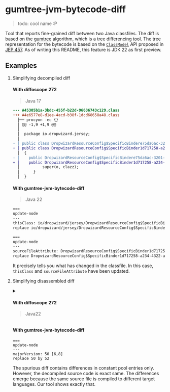 # gumtree-jvm-bytecode-diff
> todo: cool name :P

Tool that reports fine-grained diff between two Java classfiles.
The diff is based on the [gumtree](https://github.com/GumTreeDiff/gumtree) 
algorithm, which is a tree differencing tool.
The tree representation for the bytecode is based on the [`ClassModel`](https://docs.oracle.com/en/java/javase/22/docs/api/java.base/java/lang/classfile/ClassModel.html)
API proposed in [JEP 457](https://openjdk.org/jeps/457).
As of writing this README, this feature is JDK 22 as first preview.

## Examples

1. Simplifying decompiled diff
    #### With diffoscope 272
    > Java 17
    
    ```diff
    --- A45305b1a-3bdc-455f-b22d-96636743c129.class
    +++ A4e6577e8-d1ee-4acd-b38f-1dcd68658a48.class
      ├── procyon -ec {}
      │ @@ -1,9 +1,9 @@
      │  
      │  package io.dropwizard.jersey;
      │  
    - │ public class DropwizardResourceConfig$SpecificBindere75da6ac-3201-4073-bd4f-75682c761862 extends DropwizardResourceConfig$SpecificBinder
    + │ public class DropwizardResourceConfig$SpecificBinder1d717258-a234-4322-aa8f-167ac4454443 extends DropwizardResourceConfig$SpecificBinder
      │  {
    - │    public DropwizardResourceConfig$SpecificBindere75da6ac-3201-4073-bd4f-75682c761862(final Object o, final Class clazz) {
    + │    public DropwizardResourceConfig$SpecificBinder1d717258-a234-4322-aa8f-167ac4454443(final Object o, final Class clazz) {
      │          super(o, clazz);
      │      }
      │  }
    ```
    
    #### With gumtree-jvm-bytecode-diff
    > Java 22
    
    ```txt
    ===
    update-node
    ---
    thisClass: io/dropwizard/jersey/DropwizardResourceConfig$SpecificBinder1d717258-a234-4322-aa8f-167ac4454443 [0,0]
    replace io/dropwizard/jersey/DropwizardResourceConfig$SpecificBinder1d717258-a234-4322-aa8f-167ac4454443 by io/dropwizard/jersey/DropwizardResourceConfig$SpecificBindere75da6ac-3201-4073-bd4f-75682c761862
    
    ===
    update-node
    ---
    sourceFileAttribute: DropwizardResourceConfig$SpecificBinder1d717258-a234-4322-aa8f-167ac4454443.java [0,0]
    replace DropwizardResourceConfig$SpecificBinder1d717258-a234-4322-aa8f-167ac4454443.java by DropwizardResourceConfig$SpecificBindere75da6ac-3201-4073-bd4f-75682c761862.java
    ```
    
    It precisely tells you what has changed in the classfile. In this case,
    `thisClass` and `sourceFileAttribute` have been updated.

2. Simplifying disassembled diff
    
    <details>
        <summary>
            <h4> With diffoscope 272</h4>
            <blockquote>Java22</blockquote>
        </summary>
    <pre>
    --- src/test/resources/classfileVersion/ClientMain6.class
    +++ src/test/resources/classfileVersion/ClientMain8.class
    ├── javap -verbose -constants -s -l -private {}
    │ @@ -1,339 +1,332 @@
    │ -  SHA-256 checksum 4509fdd7e1698dbbe4fa37122e86b2e1ac477a2c926eccfcba15db93fb0b6e47
    │ +  SHA-256 checksum 426d165c027ad3388b00f9ef08750cfa3802ab90c20e24f9ad5a4031e77e90df
    │    Compiled from "ClientMain.java"
    │  public class com.turn.ttorrent.cli.ClientMain
    │    minor version: 0
    │ -  major version: 50
    │ +  major version: 52
    │    flags: (0x0021) ACC_PUBLIC, ACC_SUPER
    │ -  this_class: #50                         // com/turn/ttorrent/cli/ClientMain
    │ -  super_class: #85                        // java/lang/Object
    │ +  this_class: #124                        // com/turn/ttorrent/cli/ClientMain
    │ +  super_class: #2                         // java/lang/Object
    │    interfaces: 0, fields: 2, methods: 5, attributes: 2
    │  Constant pool:
    │ -    #1 = Methodref          #85.#157      // java/lang/Object."<init>":()V
    │ -    #2 = Methodref          #158.#159     // java/net/NetworkInterface.getByName:(Ljava/lang/String;)Ljava/net/NetworkInterface;
    │ -    #3 = Methodref          #158.#160     // java/net/NetworkInterface.getInetAddresses:()Ljava/util/Enumeration;
    │ -    #4 = InterfaceMethodref #161.#162     // java/util/Enumeration.hasMoreElements:()Z
    │ -    #5 = InterfaceMethodref #161.#163     // java/util/Enumeration.nextElement:()Ljava/lang/Object;
    │ -    #6 = Class              #164          // java/net/InetAddress
    │ -    #7 = Class              #165          // java/net/Inet4Address
    │ -    #8 = Methodref          #6.#166       // java/net/InetAddress.getLocalHost:()Ljava/net/InetAddress;
    │ -    #9 = Class              #167          // java/nio/channels/UnsupportedAddressTypeException
    │ -   #10 = Methodref          #9.#157       // java/nio/channels/UnsupportedAddressTypeException."<init>":()V
    │ -   #11 = String             #168          // usage: Client [options] <torrent>
    │ -   #12 = Methodref          #169.#170     // java/io/PrintStream.println:(Ljava/lang/String;)V
    │ -   #13 = Methodref          #169.#171     // java/io/PrintStream.println:()V
    │ -   #14 = String             #172          // Available options:
    │ -   #15 = String             #173          //   -h,--help                  Show this help and exit.
    │ -   #16 = String             #174          //   -o,--output DIR            Read/write data to directory DIR.
    │ -   #17 = String             #175          //   -i,--iface IFACE           Bind to interface IFACE.
    │ -   #18 = String             #176          //   -s,--seed SECONDS          Time to seed after downloading (default: infinitely).
    │ -   #19 = String             #177          //   -d,--max-download KB/SEC   Max download rate (default: unlimited).
    │ -   #20 = String             #178          //   -u,--max-upload KB/SEC     Max upload rate (default: unlimited).
    │ -   #21 = Class              #179          // org/apache/log4j/ConsoleAppender
    │ -   #22 = Class              #180          // org/apache/log4j/PatternLayout
    │ -   #23 = String             #181          // %d [%-25t] %-5p: %m%n
    │ -   #24 = Methodref          #22.#182      // org/apache/log4j/PatternLayout."<init>":(Ljava/lang/String;)V
    │ -   #25 = Methodref          #21.#183      // org/apache/log4j/ConsoleAppender."<init>":(Lorg/apache/log4j/Layout;)V
    │ -   #26 = Methodref          #184.#185     // org/apache/log4j/BasicConfigurator.configure:(Lorg/apache/log4j/Appender;)V
    │ -   #27 = Class              #186          // jargs/gnu/CmdLineParser
    │ -   #28 = Methodref          #27.#157      // jargs/gnu/CmdLineParser."<init>":()V
    │ -   #29 = String             #132          // help
    │ -   #30 = Methodref          #27.#187      // jargs/gnu/CmdLineParser.addBooleanOption:(CLjava/lang/String;)Ljargs/gnu/CmdLineParser$Option;
    │ -   #31 = String             #136          // output
    │ -   #32 = Methodref          #27.#188      // jargs/gnu/CmdLineParser.addStringOption:(CLjava/lang/String;)Ljargs/gnu/CmdLineParser$Option;
    │ -   #33 = String             #104          // iface
    │ -   #34 = String             #189          // seed
    │ -   #35 = Methodref          #27.#190      // jargs/gnu/CmdLineParser.addIntegerOption:(CLjava/lang/String;)Ljargs/gnu/CmdLineParser$Option;
    │ -   #36 = String             #191          // max-upload
    │ -   #37 = Methodref          #27.#192      // jargs/gnu/CmdLineParser.addDoubleOption:(CLjava/lang/String;)Ljargs/gnu/CmdLineParser$Option;
    │ -   #38 = String             #193          // max-download
    │ -   #39 = Methodref          #27.#194      // jargs/gnu/CmdLineParser.parse:([Ljava/lang/String;)V
    │ -   #40 = Class              #195          // jargs/gnu/CmdLineParser$OptionException
    │ -   #41 = Fieldref           #196.#197     // java/lang/System.err:Ljava/io/PrintStream;
    │ -   #42 = Methodref          #40.#198      // jargs/gnu/CmdLineParser$OptionException.getMessage:()Ljava/lang/String;
    │ -   #43 = Methodref          #50.#199      // com/turn/ttorrent/cli/ClientMain.usage:(Ljava/io/PrintStream;)V
    │ -   #44 = Methodref          #196.#200     // java/lang/System.exit:(I)V
    │ -   #45 = Fieldref           #47.#201      // java/lang/Boolean.TRUE:Ljava/lang/Boolean;
    │ -   #46 = Methodref          #27.#202      // jargs/gnu/CmdLineParser.getOptionValue:(Ljargs/gnu/CmdLineParser$Option;)Ljava/lang/Object;
    │ -   #47 = Class              #203          // java/lang/Boolean
    │ -   #48 = Methodref          #47.#204      // java/lang/Boolean.equals:(Ljava/lang/Object;)Z
    │ -   #49 = Fieldref           #196.#205     // java/lang/System.out:Ljava/io/PrintStream;
    │ -   #50 = Class              #206          // com/turn/ttorrent/cli/ClientMain
    │ -   #51 = String             #207          // /tmp
    │ -   #52 = Methodref          #27.#208      // jargs/gnu/CmdLineParser.getOptionValue:(Ljargs/gnu/CmdLineParser$Option;Ljava/lang/Object;)Ljava/lang/Object;
    │ -   #53 = Class              #209          // java/lang/String
    │ -   #54 = Methodref          #55.#210      // java/lang/Integer.valueOf:(I)Ljava/lang/Integer;
    │ -   #55 = Class              #211          // java/lang/Integer
    │ -   #56 = Methodref          #55.#212      // java/lang/Integer.intValue:()I
    │ -   #57 = Methodref          #58.#213      // java/lang/Double.valueOf:(D)Ljava/lang/Double;
    │ -   #58 = Class              #214          // java/lang/Double
    │ -   #59 = Methodref          #58.#215      // java/lang/Double.doubleValue:()D
    │ -   #60 = Methodref          #27.#216      // jargs/gnu/CmdLineParser.getRemainingArgs:()[Ljava/lang/String;
    │ -   #61 = Class              #217          // com/turn/ttorrent/client/Client
    │ -   #62 = Methodref          #50.#218      // com/turn/ttorrent/cli/ClientMain.getIPv4Address:(Ljava/lang/String;)Ljava/net/Inet4Address;
    │ -   #63 = Class              #219          // java/io/File
    │ -   #64 = Methodref          #63.#182      // java/io/File."<init>":(Ljava/lang/String;)V
    │ -   #65 = Methodref          #220.#221     // com/turn/ttorrent/client/SharedTorrent.fromFile:(Ljava/io/File;Ljava/io/File;)Lcom/turn/ttorrent/client/SharedTorrent;
    │ -   #66 = Methodref          #61.#222      // com/turn/ttorrent/client/Client."<init>":(Ljava/net/InetAddress;Lcom/turn/ttorrent/client/SharedTorrent;)V
    │ -   #67 = Methodref          #61.#223      // com/turn/ttorrent/client/Client.setMaxDownloadRate:(D)V
    │ -   #68 = Methodref          #61.#224      // com/turn/ttorrent/client/Client.setMaxUploadRate:(D)V
    │ -   #69 = Methodref          #225.#226     // java/lang/Runtime.getRuntime:()Ljava/lang/Runtime;
    │ -   #70 = Class              #227          // java/lang/Thread
    │ -   #71 = Class              #228          // com/turn/ttorrent/client/Client$ClientShutdown
    │ -   #72 = Methodref          #71.#230      // com/turn/ttorrent/client/Client$ClientShutdown."<init>":(Lcom/turn/ttorrent/client/Client;Ljava/util/Timer;)V
    │ -   #73 = Methodref          #70.#231      // java/lang/Thread."<init>":(Ljava/lang/Runnable;)V
    │ -   #74 = Methodref          #225.#232     // java/lang/Runtime.addShutdownHook:(Ljava/lang/Thread;)V
    │ -   #75 = Methodref          #61.#233      // com/turn/ttorrent/client/Client.share:(I)V
    │ -   #76 = Fieldref           #234.#235     // com/turn/ttorrent/client/Client$ClientState.ERROR:Lcom/turn/ttorrent/client/Client$ClientState;
    │ -   #77 = Methodref          #61.#236      // com/turn/ttorrent/client/Client.getState:()Lcom/turn/ttorrent/client/Client$ClientState;
    │ -   #78 = Methodref          #234.#204     // com/turn/ttorrent/client/Client$ClientState.equals:(Ljava/lang/Object;)Z
    │ -   #79 = Class              #237          // java/lang/Exception
    │ -   #80 = Fieldref           #50.#238      // com/turn/ttorrent/cli/ClientMain.logger:Lorg/slf4j/Logger;
    │ -   #81 = String             #239          // Fatal error: {}
    │ -   #82 = Methodref          #79.#198      // java/lang/Exception.getMessage:()Ljava/lang/String;
    │ -   #83 = InterfaceMethodref #240.#241     // org/slf4j/Logger.error:(Ljava/lang/String;Ljava/lang/Object;Ljava/lang/Object;)V
    │ -   #84 = Methodref          #242.#243     // org/slf4j/LoggerFactory.getLogger:(Ljava/lang/Class;)Lorg/slf4j/Logger;
    │ -   #85 = Class              #244          // java/lang/Object
    │ -   #86 = Utf8               logger
    │ -   #87 = Utf8               Lorg/slf4j/Logger;
    │ -   #88 = Utf8               DEFAULT_OUTPUT_DIRECTORY
    │ -   #89 = Utf8               Ljava/lang/String;
    │ -   #90 = Utf8               ConstantValue
    │ -   #91 = Utf8               <init>
    │ -   #92 = Utf8               ()V
    │ -   #93 = Utf8               Code
    │ -   #94 = Utf8               LineNumberTable
    │ -   #95 = Utf8               LocalVariableTable
    │ -   #96 = Utf8               this
    │ -   #97 = Utf8               Lcom/turn/ttorrent/cli/ClientMain;
    │ -   #98 = Utf8               getIPv4Address
    │ -   #99 = Utf8               (Ljava/lang/String;)Ljava/net/Inet4Address;
    │ -  #100 = Utf8               addr
    │ -  #101 = Utf8               Ljava/net/InetAddress;
    │ -  #102 = Utf8               addresses
    │ -  #103 = Utf8               Ljava/util/Enumeration;
    │ -  #104 = Utf8               iface
    │ -  #105 = Utf8               localhost
    │ -  #106 = Utf8               LocalVariableTypeTable
    │ -  #107 = Utf8               Ljava/util/Enumeration<Ljava/net/InetAddress;>;
    │ -  #108 = Utf8               StackMapTable
    │ -  #109 = Class              #245          // java/util/Enumeration
    │ -  #110 = Class              #164          // java/net/InetAddress
    │ -  #111 = Utf8               Exceptions
    │ -  #112 = Class              #246          // java/net/SocketException
    │ -  #113 = Class              #247          // java/net/UnknownHostException
    │ -  #114 = Utf8               usage
    │ -  #115 = Utf8               (Ljava/io/PrintStream;)V
    │ -  #116 = Utf8               s
    │ -  #117 = Utf8               Ljava/io/PrintStream;
    │ -  #118 = Utf8               main
    │ -  #119 = Utf8               ([Ljava/lang/String;)V
    │ -  #120 = Utf8               oe
    │ -  #121 = Utf8               OptionException
    │ -  #122 = Utf8               InnerClasses
    │ -  #123 = Utf8               Ljargs/gnu/CmdLineParser$OptionException;
    │ -  #124 = Utf8               c
    │ -  #125 = Utf8               Lcom/turn/ttorrent/client/Client;
    │ -  #126 = Utf8               e
    │ -  #127 = Utf8               Ljava/lang/Exception;
    │ -  #128 = Utf8               args
    │ -  #129 = Utf8               [Ljava/lang/String;
    │ -  #130 = Utf8               parser
    │ -  #131 = Utf8               Ljargs/gnu/CmdLineParser;
    │ -  #132 = Utf8               help
    │ -  #133 = Class              #248          // jargs/gnu/CmdLineParser$Option
    │ -  #134 = Utf8               Option
    │ -  #135 = Utf8               Ljargs/gnu/CmdLineParser$Option;
    │ -  #136 = Utf8               output
    │ -  #137 = Utf8               seedTime
    │ -  #138 = Utf8               maxUpload
    │ -  #139 = Utf8               maxDownload
    │ -  #140 = Utf8               outputValue
    │ -  #141 = Utf8               ifaceValue
    │ -  #142 = Utf8               seedTimeValue
    │ -  #143 = Utf8               I
    │ -  #144 = Utf8               maxDownloadRate
    │ -  #145 = Utf8               D
    │ -  #146 = Utf8               maxUploadRate
    │ -  #147 = Utf8               otherArgs
    │ -  #148 = Class              #129          // "[Ljava/lang/String;"
    │ -  #149 = Class              #186          // jargs/gnu/CmdLineParser
    │ -  #150 = Class              #248          // jargs/gnu/CmdLineParser$Option
    │ -  #151 = Class              #195          // jargs/gnu/CmdLineParser$OptionException
    │ -  #152 = Class              #209          // java/lang/String
    │ -  #153 = Class              #237          // java/lang/Exception
    │ -  #154 = Utf8               <clinit>
    │ -  #155 = Utf8               SourceFile
    │ -  #156 = Utf8               ClientMain.java
    │ -  #157 = NameAndType        #91:#92       // "<init>":()V
    │ -  #158 = Class              #249          // java/net/NetworkInterface
    │ -  #159 = NameAndType        #250:#251     // getByName:(Ljava/lang/String;)Ljava/net/NetworkInterface;
    │ -  #160 = NameAndType        #252:#253     // getInetAddresses:()Ljava/util/Enumeration;
    │ -  #161 = Class              #245          // java/util/Enumeration
    │ -  #162 = NameAndType        #254:#255     // hasMoreElements:()Z
    │ -  #163 = NameAndType        #256:#257     // nextElement:()Ljava/lang/Object;
    │ -  #164 = Utf8               java/net/InetAddress
    │ -  #165 = Utf8               java/net/Inet4Address
    │ -  #166 = NameAndType        #258:#259     // getLocalHost:()Ljava/net/InetAddress;
    │ -  #167 = Utf8               java/nio/channels/UnsupportedAddressTypeException
    │ -  #168 = Utf8               usage: Client [options] <torrent>
    │ -  #169 = Class              #260          // java/io/PrintStream
    │ -  #170 = NameAndType        #261:#262     // println:(Ljava/lang/String;)V
    │ -  #171 = NameAndType        #261:#92      // println:()V
    │ -  #172 = Utf8               Available options:
    │ -  #173 = Utf8                 -h,--help                  Show this help and exit.
    │ -  #174 = Utf8                 -o,--output DIR            Read/write data to directory DIR.
    │ -  #175 = Utf8                 -i,--iface IFACE           Bind to interface IFACE.
    │ -  #176 = Utf8                 -s,--seed SECONDS          Time to seed after downloading (default: infinitely).
    │ -  #177 = Utf8                 -d,--max-download KB/SEC   Max download rate (default: unlimited).
    │ -  #178 = Utf8                 -u,--max-upload KB/SEC     Max upload rate (default: unlimited).
    │ -  #179 = Utf8               org/apache/log4j/ConsoleAppender
    │ -  #180 = Utf8               org/apache/log4j/PatternLayout
    │ -  #181 = Utf8               %d [%-25t] %-5p: %m%n
    │ -  #182 = NameAndType        #91:#262      // "<init>":(Ljava/lang/String;)V
    │ -  #183 = NameAndType        #91:#263      // "<init>":(Lorg/apache/log4j/Layout;)V
    │ -  #184 = Class              #264          // org/apache/log4j/BasicConfigurator
    │ -  #185 = NameAndType        #265:#266     // configure:(Lorg/apache/log4j/Appender;)V
    │ -  #186 = Utf8               jargs/gnu/CmdLineParser
    │ -  #187 = NameAndType        #267:#268     // addBooleanOption:(CLjava/lang/String;)Ljargs/gnu/CmdLineParser$Option;
    │ -  #188 = NameAndType        #269:#268     // addStringOption:(CLjava/lang/String;)Ljargs/gnu/CmdLineParser$Option;
    │ -  #189 = Utf8               seed
    │ -  #190 = NameAndType        #270:#268     // addIntegerOption:(CLjava/lang/String;)Ljargs/gnu/CmdLineParser$Option;
    │ -  #191 = Utf8               max-upload
    │ -  #192 = NameAndType        #271:#268     // addDoubleOption:(CLjava/lang/String;)Ljargs/gnu/CmdLineParser$Option;
    │ -  #193 = Utf8               max-download
    │ -  #194 = NameAndType        #272:#119     // parse:([Ljava/lang/String;)V
    │ -  #195 = Utf8               jargs/gnu/CmdLineParser$OptionException
    │ -  #196 = Class              #273          // java/lang/System
    │ -  #197 = NameAndType        #274:#117     // err:Ljava/io/PrintStream;
    │ -  #198 = NameAndType        #275:#276     // getMessage:()Ljava/lang/String;
    │ -  #199 = NameAndType        #114:#115     // usage:(Ljava/io/PrintStream;)V
    │ -  #200 = NameAndType        #277:#278     // exit:(I)V
    │ -  #201 = NameAndType        #279:#280     // TRUE:Ljava/lang/Boolean;
    │ -  #202 = NameAndType        #281:#282     // getOptionValue:(Ljargs/gnu/CmdLineParser$Option;)Ljava/lang/Object;
    │ -  #203 = Utf8               java/lang/Boolean
    │ -  #204 = NameAndType        #283:#284     // equals:(Ljava/lang/Object;)Z
    │ -  #205 = NameAndType        #285:#117     // out:Ljava/io/PrintStream;
    │ -  #206 = Utf8               com/turn/ttorrent/cli/ClientMain
    │ -  #207 = Utf8               /tmp
    │ -  #208 = NameAndType        #281:#286     // getOptionValue:(Ljargs/gnu/CmdLineParser$Option;Ljava/lang/Object;)Ljava/lang/Object;
    │ -  #209 = Utf8               java/lang/String
    │ -  #210 = NameAndType        #287:#288     // valueOf:(I)Ljava/lang/Integer;
    │ -  #211 = Utf8               java/lang/Integer
    │ -  #212 = NameAndType        #289:#290     // intValue:()I
    │ -  #213 = NameAndType        #287:#291     // valueOf:(D)Ljava/lang/Double;
    │ -  #214 = Utf8               java/lang/Double
    │ -  #215 = NameAndType        #292:#293     // doubleValue:()D
    │ -  #216 = NameAndType        #294:#295     // getRemainingArgs:()[Ljava/lang/String;
    │ -  #217 = Utf8               com/turn/ttorrent/client/Client
    │ -  #218 = NameAndType        #98:#99       // getIPv4Address:(Ljava/lang/String;)Ljava/net/Inet4Address;
    │ -  #219 = Utf8               java/io/File
    │ -  #220 = Class              #296          // com/turn/ttorrent/client/SharedTorrent
    │ -  #221 = NameAndType        #297:#298     // fromFile:(Ljava/io/File;Ljava/io/File;)Lcom/turn/ttorrent/client/SharedTorrent;
    │ -  #222 = NameAndType        #91:#299      // "<init>":(Ljava/net/InetAddress;Lcom/turn/ttorrent/client/SharedTorrent;)V
    │ -  #223 = NameAndType        #300:#301     // setMaxDownloadRate:(D)V
    │ -  #224 = NameAndType        #302:#301     // setMaxUploadRate:(D)V
    │ -  #225 = Class              #303          // java/lang/Runtime
    │ -  #226 = NameAndType        #304:#305     // getRuntime:()Ljava/lang/Runtime;
    │ -  #227 = Utf8               java/lang/Thread
    │ -  #228 = Utf8               com/turn/ttorrent/client/Client$ClientShutdown
    │ -  #229 = Utf8               ClientShutdown
    │ -  #230 = NameAndType        #91:#306      // "<init>":(Lcom/turn/ttorrent/client/Client;Ljava/util/Timer;)V
    │ -  #231 = NameAndType        #91:#307      // "<init>":(Ljava/lang/Runnable;)V
    │ -  #232 = NameAndType        #308:#309     // addShutdownHook:(Ljava/lang/Thread;)V
    │ -  #233 = NameAndType        #310:#278     // share:(I)V
    │ -  #234 = Class              #311          // com/turn/ttorrent/client/Client$ClientState
    │ -  #235 = NameAndType        #313:#314     // ERROR:Lcom/turn/ttorrent/client/Client$ClientState;
    │ -  #236 = NameAndType        #315:#316     // getState:()Lcom/turn/ttorrent/client/Client$ClientState;
    │ -  #237 = Utf8               java/lang/Exception
    │ -  #238 = NameAndType        #86:#87       // logger:Lorg/slf4j/Logger;
    │ -  #239 = Utf8               Fatal error: {}
    │ -  #240 = Class              #317          // org/slf4j/Logger
    │ -  #241 = NameAndType        #318:#319     // error:(Ljava/lang/String;Ljava/lang/Object;Ljava/lang/Object;)V
    │ -  #242 = Class              #320          // org/slf4j/LoggerFactory
    │ -  #243 = NameAndType        #321:#322     // getLogger:(Ljava/lang/Class;)Lorg/slf4j/Logger;
    │ -  #244 = Utf8               java/lang/Object
    │ -  #245 = Utf8               java/util/Enumeration
    │ -  #246 = Utf8               java/net/SocketException
    │ -  #247 = Utf8               java/net/UnknownHostException
    │ -  #248 = Utf8               jargs/gnu/CmdLineParser$Option
    │ -  #249 = Utf8               java/net/NetworkInterface
    │ -  #250 = Utf8               getByName
    │ -  #251 = Utf8               (Ljava/lang/String;)Ljava/net/NetworkInterface;
    │ -  #252 = Utf8               getInetAddresses
    │ -  #253 = Utf8               ()Ljava/util/Enumeration;
    │ -  #254 = Utf8               hasMoreElements
    │ -  #255 = Utf8               ()Z
    │ -  #256 = Utf8               nextElement
    │ -  #257 = Utf8               ()Ljava/lang/Object;
    │ -  #258 = Utf8               getLocalHost
    │ -  #259 = Utf8               ()Ljava/net/InetAddress;
    │ -  #260 = Utf8               java/io/PrintStream
    │ -  #261 = Utf8               println
    │ -  #262 = Utf8               (Ljava/lang/String;)V
    │ -  #263 = Utf8               (Lorg/apache/log4j/Layout;)V
    │ -  #264 = Utf8               org/apache/log4j/BasicConfigurator
    │ -  #265 = Utf8               configure
    │ -  #266 = Utf8               (Lorg/apache/log4j/Appender;)V
    │ -  #267 = Utf8               addBooleanOption
    │ -  #268 = Utf8               (CLjava/lang/String;)Ljargs/gnu/CmdLineParser$Option;
    │ -  #269 = Utf8               addStringOption
    │ -  #270 = Utf8               addIntegerOption
    │ -  #271 = Utf8               addDoubleOption
    │ -  #272 = Utf8               parse
    │ -  #273 = Utf8               java/lang/System
    │ -  #274 = Utf8               err
    │ -  #275 = Utf8               getMessage
    │ -  #276 = Utf8               ()Ljava/lang/String;
    │ -  #277 = Utf8               exit
    │ -  #278 = Utf8               (I)V
    │ -  #279 = Utf8               TRUE
    │ -  #280 = Utf8               Ljava/lang/Boolean;
    │ -  #281 = Utf8               getOptionValue
    │ -  #282 = Utf8               (Ljargs/gnu/CmdLineParser$Option;)Ljava/lang/Object;
    │ -  #283 = Utf8               equals
    │ -  #284 = Utf8               (Ljava/lang/Object;)Z
    │ -  #285 = Utf8               out
    │ -  #286 = Utf8               (Ljargs/gnu/CmdLineParser$Option;Ljava/lang/Object;)Ljava/lang/Object;
    │ -  #287 = Utf8               valueOf
    │ -  #288 = Utf8               (I)Ljava/lang/Integer;
    │ -  #289 = Utf8               intValue
    │ -  #290 = Utf8               ()I
    │ -  #291 = Utf8               (D)Ljava/lang/Double;
    │ -  #292 = Utf8               doubleValue
    │ -  #293 = Utf8               ()D
    │ -  #294 = Utf8               getRemainingArgs
    │ -  #295 = Utf8               ()[Ljava/lang/String;
    │ -  #296 = Utf8               com/turn/ttorrent/client/SharedTorrent
    │ -  #297 = Utf8               fromFile
    │ -  #298 = Utf8               (Ljava/io/File;Ljava/io/File;)Lcom/turn/ttorrent/client/SharedTorrent;
    │ -  #299 = Utf8               (Ljava/net/InetAddress;Lcom/turn/ttorrent/client/SharedTorrent;)V
    │ -  #300 = Utf8               setMaxDownloadRate
    │ -  #301 = Utf8               (D)V
    │ -  #302 = Utf8               setMaxUploadRate
    │ -  #303 = Utf8               java/lang/Runtime
    │ -  #304 = Utf8               getRuntime
    │ -  #305 = Utf8               ()Ljava/lang/Runtime;
    │ -  #306 = Utf8               (Lcom/turn/ttorrent/client/Client;Ljava/util/Timer;)V
    │ -  #307 = Utf8               (Ljava/lang/Runnable;)V
    │ -  #308 = Utf8               addShutdownHook
    │ -  #309 = Utf8               (Ljava/lang/Thread;)V
    │ -  #310 = Utf8               share
    │ -  #311 = Utf8               com/turn/ttorrent/client/Client$ClientState
    │ -  #312 = Utf8               ClientState
    │ -  #313 = Utf8               ERROR
    │ -  #314 = Utf8               Lcom/turn/ttorrent/client/Client$ClientState;
    │ -  #315 = Utf8               getState
    │ -  #316 = Utf8               ()Lcom/turn/ttorrent/client/Client$ClientState;
    │ -  #317 = Utf8               org/slf4j/Logger
    │ -  #318 = Utf8               error
    │ -  #319 = Utf8               (Ljava/lang/String;Ljava/lang/Object;Ljava/lang/Object;)V
    │ -  #320 = Utf8               org/slf4j/LoggerFactory
    │ -  #321 = Utf8               getLogger
    │ -  #322 = Utf8               (Ljava/lang/Class;)Lorg/slf4j/Logger;
    │ +    #1 = Methodref          #2.#3         // java/lang/Object."<init>":()V
    │ +    #2 = Class              #4            // java/lang/Object
    │ +    #3 = NameAndType        #5:#6         // "<init>":()V
    │ +    #4 = Utf8               java/lang/Object
    │ +    #5 = Utf8               <init>
    │ +    #6 = Utf8               ()V
    │ +    #7 = Methodref          #8.#9         // java/net/NetworkInterface.getByName:(Ljava/lang/String;)Ljava/net/NetworkInterface;
    │ +    #8 = Class              #10           // java/net/NetworkInterface
    │ +    #9 = NameAndType        #11:#12       // getByName:(Ljava/lang/String;)Ljava/net/NetworkInterface;
    │ +   #10 = Utf8               java/net/NetworkInterface
    │ +   #11 = Utf8               getByName
    │ +   #12 = Utf8               (Ljava/lang/String;)Ljava/net/NetworkInterface;
    │ +   #13 = Methodref          #8.#14        // java/net/NetworkInterface.getInetAddresses:()Ljava/util/Enumeration;
    │ +   #14 = NameAndType        #15:#16       // getInetAddresses:()Ljava/util/Enumeration;
    │ +   #15 = Utf8               getInetAddresses
    │ +   #16 = Utf8               ()Ljava/util/Enumeration;
    │ +   #17 = InterfaceMethodref #18.#19       // java/util/Enumeration.hasMoreElements:()Z
    │ +   #18 = Class              #20           // java/util/Enumeration
    │ +   #19 = NameAndType        #21:#22       // hasMoreElements:()Z
    │ +   #20 = Utf8               java/util/Enumeration
    │ +   #21 = Utf8               hasMoreElements
    │ +   #22 = Utf8               ()Z
    │ +   #23 = InterfaceMethodref #18.#24       // java/util/Enumeration.nextElement:()Ljava/lang/Object;
    │ +   #24 = NameAndType        #25:#26       // nextElement:()Ljava/lang/Object;
    │ +   #25 = Utf8               nextElement
    │ +   #26 = Utf8               ()Ljava/lang/Object;
    │ +   #27 = Class              #28           // java/net/InetAddress
    │ +   #28 = Utf8               java/net/InetAddress
    │ +   #29 = Class              #30           // java/net/Inet4Address
    │ +   #30 = Utf8               java/net/Inet4Address
    │ +   #31 = Methodref          #27.#32       // java/net/InetAddress.getLocalHost:()Ljava/net/InetAddress;
    │ +   #32 = NameAndType        #33:#34       // getLocalHost:()Ljava/net/InetAddress;
    │ +   #33 = Utf8               getLocalHost
    │ +   #34 = Utf8               ()Ljava/net/InetAddress;
    │ +   #35 = Class              #36           // java/nio/channels/UnsupportedAddressTypeException
    │ +   #36 = Utf8               java/nio/channels/UnsupportedAddressTypeException
    │ +   #37 = Methodref          #35.#3        // java/nio/channels/UnsupportedAddressTypeException."<init>":()V
    │ +   #38 = String             #39           // usage: Client [options] <torrent>
    │ +   #39 = Utf8               usage: Client [options] <torrent>
    │ +   #40 = Methodref          #41.#42       // java/io/PrintStream.println:(Ljava/lang/String;)V
    │ +   #41 = Class              #43           // java/io/PrintStream
    │ +   #42 = NameAndType        #44:#45       // println:(Ljava/lang/String;)V
    │ +   #43 = Utf8               java/io/PrintStream
    │ +   #44 = Utf8               println
    │ +   #45 = Utf8               (Ljava/lang/String;)V
    │ +   #46 = Methodref          #41.#47       // java/io/PrintStream.println:()V
    │ +   #47 = NameAndType        #44:#6        // println:()V
    │ +   #48 = String             #49           // Available options:
    │ +   #49 = Utf8               Available options:
    │ +   #50 = String             #51           //   -h,--help                  Show this help and exit.
    │ +   #51 = Utf8                 -h,--help                  Show this help and exit.
    │ +   #52 = String             #53           //   -o,--output DIR            Read/write data to directory DIR.
    │ +   #53 = Utf8                 -o,--output DIR            Read/write data to directory DIR.
    │ +   #54 = String             #55           //   -i,--iface IFACE           Bind to interface IFACE.
    │ +   #55 = Utf8                 -i,--iface IFACE           Bind to interface IFACE.
    │ +   #56 = String             #57           //   -s,--seed SECONDS          Time to seed after downloading (default: infinitely).
    │ +   #57 = Utf8                 -s,--seed SECONDS          Time to seed after downloading (default: infinitely).
    │ +   #58 = String             #59           //   -d,--max-download KB/SEC   Max download rate (default: unlimited).
    │ +   #59 = Utf8                 -d,--max-download KB/SEC   Max download rate (default: unlimited).
    │ +   #60 = String             #61           //   -u,--max-upload KB/SEC     Max upload rate (default: unlimited).
    │ +   #61 = Utf8                 -u,--max-upload KB/SEC     Max upload rate (default: unlimited).
    │ +   #62 = Class              #63           // org/apache/log4j/ConsoleAppender
    │ +   #63 = Utf8               org/apache/log4j/ConsoleAppender
    │ +   #64 = Class              #65           // org/apache/log4j/PatternLayout
    │ +   #65 = Utf8               org/apache/log4j/PatternLayout
    │ +   #66 = String             #67           // %d [%-25t] %-5p: %m%n
    │ +   #67 = Utf8               %d [%-25t] %-5p: %m%n
    │ +   #68 = Methodref          #64.#69       // org/apache/log4j/PatternLayout."<init>":(Ljava/lang/String;)V
    │ +   #69 = NameAndType        #5:#45        // "<init>":(Ljava/lang/String;)V
    │ +   #70 = Methodref          #62.#71       // org/apache/log4j/ConsoleAppender."<init>":(Lorg/apache/log4j/Layout;)V
    │ +   #71 = NameAndType        #5:#72        // "<init>":(Lorg/apache/log4j/Layout;)V
    │ +   #72 = Utf8               (Lorg/apache/log4j/Layout;)V
    │ +   #73 = Methodref          #74.#75       // org/apache/log4j/BasicConfigurator.configure:(Lorg/apache/log4j/Appender;)V
    │ +   #74 = Class              #76           // org/apache/log4j/BasicConfigurator
    │ +   #75 = NameAndType        #77:#78       // configure:(Lorg/apache/log4j/Appender;)V
    │ +   #76 = Utf8               org/apache/log4j/BasicConfigurator
    │ +   #77 = Utf8               configure
    │ +   #78 = Utf8               (Lorg/apache/log4j/Appender;)V
    │ +   #79 = Class              #80           // jargs/gnu/CmdLineParser
    │ +   #80 = Utf8               jargs/gnu/CmdLineParser
    │ +   #81 = Methodref          #79.#3        // jargs/gnu/CmdLineParser."<init>":()V
    │ +   #82 = String             #83           // help
    │ +   #83 = Utf8               help
    │ +   #84 = Methodref          #79.#85       // jargs/gnu/CmdLineParser.addBooleanOption:(CLjava/lang/String;)Ljargs/gnu/CmdLineParser$Option;
    │ +   #85 = NameAndType        #86:#87       // addBooleanOption:(CLjava/lang/String;)Ljargs/gnu/CmdLineParser$Option;
    │ +   #86 = Utf8               addBooleanOption
    │ +   #87 = Utf8               (CLjava/lang/String;)Ljargs/gnu/CmdLineParser$Option;
    │ +   #88 = String             #89           // output
    │ +   #89 = Utf8               output
    │ +   #90 = Methodref          #79.#91       // jargs/gnu/CmdLineParser.addStringOption:(CLjava/lang/String;)Ljargs/gnu/CmdLineParser$Option;
    │ +   #91 = NameAndType        #92:#87       // addStringOption:(CLjava/lang/String;)Ljargs/gnu/CmdLineParser$Option;
    │ +   #92 = Utf8               addStringOption
    │ +   #93 = String             #94           // iface
    │ +   #94 = Utf8               iface
    │ +   #95 = String             #96           // seed
    │ +   #96 = Utf8               seed
    │ +   #97 = Methodref          #79.#98       // jargs/gnu/CmdLineParser.addIntegerOption:(CLjava/lang/String;)Ljargs/gnu/CmdLineParser$Option;
    │ +   #98 = NameAndType        #99:#87       // addIntegerOption:(CLjava/lang/String;)Ljargs/gnu/CmdLineParser$Option;
    │ +   #99 = Utf8               addIntegerOption
    │ +  #100 = String             #101          // max-upload
    │ +  #101 = Utf8               max-upload
    │ +  #102 = Methodref          #79.#103      // jargs/gnu/CmdLineParser.addDoubleOption:(CLjava/lang/String;)Ljargs/gnu/CmdLineParser$Option;
    │ +  #103 = NameAndType        #104:#87      // addDoubleOption:(CLjava/lang/String;)Ljargs/gnu/CmdLineParser$Option;
    │ +  #104 = Utf8               addDoubleOption
    │ +  #105 = String             #106          // max-download
    │ +  #106 = Utf8               max-download
    │ +  #107 = Methodref          #79.#108      // jargs/gnu/CmdLineParser.parse:([Ljava/lang/String;)V
    │ +  #108 = NameAndType        #109:#110     // parse:([Ljava/lang/String;)V
    │ +  #109 = Utf8               parse
    │ +  #110 = Utf8               ([Ljava/lang/String;)V
    │ +  #111 = Class              #112          // jargs/gnu/CmdLineParser$OptionException
    │ +  #112 = Utf8               jargs/gnu/CmdLineParser$OptionException
    │ +  #113 = Fieldref           #114.#115     // java/lang/System.err:Ljava/io/PrintStream;
    │ +  #114 = Class              #116          // java/lang/System
    │ +  #115 = NameAndType        #117:#118     // err:Ljava/io/PrintStream;
    │ +  #116 = Utf8               java/lang/System
    │ +  #117 = Utf8               err
    │ +  #118 = Utf8               Ljava/io/PrintStream;
    │ +  #119 = Methodref          #111.#120     // jargs/gnu/CmdLineParser$OptionException.getMessage:()Ljava/lang/String;
    │ +  #120 = NameAndType        #121:#122     // getMessage:()Ljava/lang/String;
    │ +  #121 = Utf8               getMessage
    │ +  #122 = Utf8               ()Ljava/lang/String;
    │ +  #123 = Methodref          #124.#125     // com/turn/ttorrent/cli/ClientMain.usage:(Ljava/io/PrintStream;)V
    │ +  #124 = Class              #126          // com/turn/ttorrent/cli/ClientMain
    │ +  #125 = NameAndType        #127:#128     // usage:(Ljava/io/PrintStream;)V
    │ +  #126 = Utf8               com/turn/ttorrent/cli/ClientMain
    │ +  #127 = Utf8               usage
    │ +  #128 = Utf8               (Ljava/io/PrintStream;)V
    │ +  #129 = Methodref          #114.#130     // java/lang/System.exit:(I)V
    │ +  #130 = NameAndType        #131:#132     // exit:(I)V
    │ +  #131 = Utf8               exit
    │ +  #132 = Utf8               (I)V
    │ +  #133 = Fieldref           #134.#135     // java/lang/Boolean.TRUE:Ljava/lang/Boolean;
    │ +  #134 = Class              #136          // java/lang/Boolean
    │ +  #135 = NameAndType        #137:#138     // TRUE:Ljava/lang/Boolean;
    │ +  #136 = Utf8               java/lang/Boolean
    │ +  #137 = Utf8               TRUE
    │ +  #138 = Utf8               Ljava/lang/Boolean;
    │ +  #139 = Methodref          #79.#140      // jargs/gnu/CmdLineParser.getOptionValue:(Ljargs/gnu/CmdLineParser$Option;)Ljava/lang/Object;
    │ +  #140 = NameAndType        #141:#142     // getOptionValue:(Ljargs/gnu/CmdLineParser$Option;)Ljava/lang/Object;
    │ +  #141 = Utf8               getOptionValue
    │ +  #142 = Utf8               (Ljargs/gnu/CmdLineParser$Option;)Ljava/lang/Object;
    │ +  #143 = Methodref          #134.#144     // java/lang/Boolean.equals:(Ljava/lang/Object;)Z
    │ +  #144 = NameAndType        #145:#146     // equals:(Ljava/lang/Object;)Z
    │ +  #145 = Utf8               equals
    │ +  #146 = Utf8               (Ljava/lang/Object;)Z
    │ +  #147 = Fieldref           #114.#148     // java/lang/System.out:Ljava/io/PrintStream;
    │ +  #148 = NameAndType        #149:#118     // out:Ljava/io/PrintStream;
    │ +  #149 = Utf8               out
    │ +  #150 = String             #151          // /tmp
    │ +  #151 = Utf8               /tmp
    │ +  #152 = Methodref          #79.#153      // jargs/gnu/CmdLineParser.getOptionValue:(Ljargs/gnu/CmdLineParser$Option;Ljava/lang/Object;)Ljava/lang/Object;
    │ +  #153 = NameAndType        #141:#154     // getOptionValue:(Ljargs/gnu/CmdLineParser$Option;Ljava/lang/Object;)Ljava/lang/Object;
    │ +  #154 = Utf8               (Ljargs/gnu/CmdLineParser$Option;Ljava/lang/Object;)Ljava/lang/Object;
    │ +  #155 = Class              #156          // java/lang/String
    │ +  #156 = Utf8               java/lang/String
    │ +  #157 = Methodref          #158.#159     // java/lang/Integer.valueOf:(I)Ljava/lang/Integer;
    │ +  #158 = Class              #160          // java/lang/Integer
    │ +  #159 = NameAndType        #161:#162     // valueOf:(I)Ljava/lang/Integer;
    │ +  #160 = Utf8               java/lang/Integer
    │ +  #161 = Utf8               valueOf
    │ +  #162 = Utf8               (I)Ljava/lang/Integer;
    │ +  #163 = Methodref          #158.#164     // java/lang/Integer.intValue:()I
    │ +  #164 = NameAndType        #165:#166     // intValue:()I
    │ +  #165 = Utf8               intValue
    │ +  #166 = Utf8               ()I
    │ +  #167 = Methodref          #168.#169     // java/lang/Double.valueOf:(D)Ljava/lang/Double;
    │ +  #168 = Class              #170          // java/lang/Double
    │ +  #169 = NameAndType        #161:#171     // valueOf:(D)Ljava/lang/Double;
    │ +  #170 = Utf8               java/lang/Double
    │ +  #171 = Utf8               (D)Ljava/lang/Double;
    │ +  #172 = Methodref          #168.#173     // java/lang/Double.doubleValue:()D
    │ +  #173 = NameAndType        #174:#175     // doubleValue:()D
    │ +  #174 = Utf8               doubleValue
    │ +  #175 = Utf8               ()D
    │ +  #176 = Methodref          #79.#177      // jargs/gnu/CmdLineParser.getRemainingArgs:()[Ljava/lang/String;
    │ +  #177 = NameAndType        #178:#179     // getRemainingArgs:()[Ljava/lang/String;
    │ +  #178 = Utf8               getRemainingArgs
    │ +  #179 = Utf8               ()[Ljava/lang/String;
    │ +  #180 = Class              #181          // com/turn/ttorrent/client/Client
    │ +  #181 = Utf8               com/turn/ttorrent/client/Client
    │ +  #182 = Methodref          #124.#183     // com/turn/ttorrent/cli/ClientMain.getIPv4Address:(Ljava/lang/String;)Ljava/net/Inet4Address;
    │ +  #183 = NameAndType        #184:#185     // getIPv4Address:(Ljava/lang/String;)Ljava/net/Inet4Address;
    │ +  #184 = Utf8               getIPv4Address
    │ +  #185 = Utf8               (Ljava/lang/String;)Ljava/net/Inet4Address;
    │ +  #186 = Class              #187          // java/io/File
    │ +  #187 = Utf8               java/io/File
    │ +  #188 = Methodref          #186.#69      // java/io/File."<init>":(Ljava/lang/String;)V
    │ +  #189 = Methodref          #190.#191     // com/turn/ttorrent/client/SharedTorrent.fromFile:(Ljava/io/File;Ljava/io/File;)Lcom/turn/ttorrent/client/SharedTorrent;
    │ +  #190 = Class              #192          // com/turn/ttorrent/client/SharedTorrent
    │ +  #191 = NameAndType        #193:#194     // fromFile:(Ljava/io/File;Ljava/io/File;)Lcom/turn/ttorrent/client/SharedTorrent;
    │ +  #192 = Utf8               com/turn/ttorrent/client/SharedTorrent
    │ +  #193 = Utf8               fromFile
    │ +  #194 = Utf8               (Ljava/io/File;Ljava/io/File;)Lcom/turn/ttorrent/client/SharedTorrent;
    │ +  #195 = Methodref          #180.#196     // com/turn/ttorrent/client/Client."<init>":(Ljava/net/InetAddress;Lcom/turn/ttorrent/client/SharedTorrent;)V
    │ +  #196 = NameAndType        #5:#197       // "<init>":(Ljava/net/InetAddress;Lcom/turn/ttorrent/client/SharedTorrent;)V
    │ +  #197 = Utf8               (Ljava/net/InetAddress;Lcom/turn/ttorrent/client/SharedTorrent;)V
    │ +  #198 = Methodref          #180.#199     // com/turn/ttorrent/client/Client.setMaxDownloadRate:(D)V
    │ +  #199 = NameAndType        #200:#201     // setMaxDownloadRate:(D)V
    │ +  #200 = Utf8               setMaxDownloadRate
    │ +  #201 = Utf8               (D)V
    │ +  #202 = Methodref          #180.#203     // com/turn/ttorrent/client/Client.setMaxUploadRate:(D)V
    │ +  #203 = NameAndType        #204:#201     // setMaxUploadRate:(D)V
    │ +  #204 = Utf8               setMaxUploadRate
    │ +  #205 = Methodref          #206.#207     // java/lang/Runtime.getRuntime:()Ljava/lang/Runtime;
    │ +  #206 = Class              #208          // java/lang/Runtime
    │ +  #207 = NameAndType        #209:#210     // getRuntime:()Ljava/lang/Runtime;
    │ +  #208 = Utf8               java/lang/Runtime
    │ +  #209 = Utf8               getRuntime
    │ +  #210 = Utf8               ()Ljava/lang/Runtime;
    │ +  #211 = Class              #212          // java/lang/Thread
    │ +  #212 = Utf8               java/lang/Thread
    │ +  #213 = Class              #214          // com/turn/ttorrent/client/Client$ClientShutdown
    │ +  #214 = Utf8               com/turn/ttorrent/client/Client$ClientShutdown
    │ +  #215 = Methodref          #213.#216     // com/turn/ttorrent/client/Client$ClientShutdown."<init>":(Lcom/turn/ttorrent/client/Client;Ljava/util/Timer;)V
    │ +  #216 = NameAndType        #5:#217       // "<init>":(Lcom/turn/ttorrent/client/Client;Ljava/util/Timer;)V
    │ +  #217 = Utf8               (Lcom/turn/ttorrent/client/Client;Ljava/util/Timer;)V
    │ +  #218 = Methodref          #211.#219     // java/lang/Thread."<init>":(Ljava/lang/Runnable;)V
    │ +  #219 = NameAndType        #5:#220       // "<init>":(Ljava/lang/Runnable;)V
    │ +  #220 = Utf8               (Ljava/lang/Runnable;)V
    │ +  #221 = Methodref          #206.#222     // java/lang/Runtime.addShutdownHook:(Ljava/lang/Thread;)V
    │ +  #222 = NameAndType        #223:#224     // addShutdownHook:(Ljava/lang/Thread;)V
    │ +  #223 = Utf8               addShutdownHook
    │ +  #224 = Utf8               (Ljava/lang/Thread;)V
    │ +  #225 = Methodref          #180.#226     // com/turn/ttorrent/client/Client.share:(I)V
    │ +  #226 = NameAndType        #227:#132     // share:(I)V
    │ +  #227 = Utf8               share
    │ +  #228 = Fieldref           #229.#230     // com/turn/ttorrent/client/Client$ClientState.ERROR:Lcom/turn/ttorrent/client/Client$ClientState;
    │ +  #229 = Class              #231          // com/turn/ttorrent/client/Client$ClientState
    │ +  #230 = NameAndType        #232:#233     // ERROR:Lcom/turn/ttorrent/client/Client$ClientState;
    │ +  #231 = Utf8               com/turn/ttorrent/client/Client$ClientState
    │ +  #232 = Utf8               ERROR
    │ +  #233 = Utf8               Lcom/turn/ttorrent/client/Client$ClientState;
    │ +  #234 = Methodref          #180.#235     // com/turn/ttorrent/client/Client.getState:()Lcom/turn/ttorrent/client/Client$ClientState;
    │ +  #235 = NameAndType        #236:#237     // getState:()Lcom/turn/ttorrent/client/Client$ClientState;
    │ +  #236 = Utf8               getState
    │ +  #237 = Utf8               ()Lcom/turn/ttorrent/client/Client$ClientState;
    │ +  #238 = Methodref          #229.#144     // com/turn/ttorrent/client/Client$ClientState.equals:(Ljava/lang/Object;)Z
    │ +  #239 = Class              #240          // java/lang/Exception
    │ +  #240 = Utf8               java/lang/Exception
    │ +  #241 = Fieldref           #124.#242     // com/turn/ttorrent/cli/ClientMain.logger:Lorg/slf4j/Logger;
    │ +  #242 = NameAndType        #243:#244     // logger:Lorg/slf4j/Logger;
    │ +  #243 = Utf8               logger
    │ +  #244 = Utf8               Lorg/slf4j/Logger;
    │ +  #245 = String             #246          // Fatal error: {}
    │ +  #246 = Utf8               Fatal error: {}
    │ +  #247 = Methodref          #239.#120     // java/lang/Exception.getMessage:()Ljava/lang/String;
    │ +  #248 = InterfaceMethodref #249.#250     // org/slf4j/Logger.error:(Ljava/lang/String;Ljava/lang/Object;Ljava/lang/Object;)V
    │ +  #249 = Class              #251          // org/slf4j/Logger
    │ +  #250 = NameAndType        #252:#253     // error:(Ljava/lang/String;Ljava/lang/Object;Ljava/lang/Object;)V
    │ +  #251 = Utf8               org/slf4j/Logger
    │ +  #252 = Utf8               error
    │ +  #253 = Utf8               (Ljava/lang/String;Ljava/lang/Object;Ljava/lang/Object;)V
    │ +  #254 = Methodref          #255.#256     // org/slf4j/LoggerFactory.getLogger:(Ljava/lang/Class;)Lorg/slf4j/Logger;
    │ +  #255 = Class              #257          // org/slf4j/LoggerFactory
    │ +  #256 = NameAndType        #258:#259     // getLogger:(Ljava/lang/Class;)Lorg/slf4j/Logger;
    │ +  #257 = Utf8               org/slf4j/LoggerFactory
    │ +  #258 = Utf8               getLogger
    │ +  #259 = Utf8               (Ljava/lang/Class;)Lorg/slf4j/Logger;
    │ +  #260 = Utf8               DEFAULT_OUTPUT_DIRECTORY
    │ +  #261 = Utf8               Ljava/lang/String;
    │ +  #262 = Utf8               ConstantValue
    │ +  #263 = Utf8               Code
    │ +  #264 = Utf8               LineNumberTable
    │ +  #265 = Utf8               LocalVariableTable
    │ +  #266 = Utf8               this
    │ +  #267 = Utf8               Lcom/turn/ttorrent/cli/ClientMain;
    │ +  #268 = Utf8               addr
    │ +  #269 = Utf8               Ljava/net/InetAddress;
    │ +  #270 = Utf8               addresses
    │ +  #271 = Utf8               Ljava/util/Enumeration;
    │ +  #272 = Utf8               localhost
    │ +  #273 = Utf8               LocalVariableTypeTable
    │ +  #274 = Utf8               Ljava/util/Enumeration<Ljava/net/InetAddress;>;
    │ +  #275 = Utf8               StackMapTable
    │ +  #276 = Utf8               Exceptions
    │ +  #277 = Class              #278          // java/net/SocketException
    │ +  #278 = Utf8               java/net/SocketException
    │ +  #279 = Class              #280          // java/net/UnknownHostException
    │ +  #280 = Utf8               java/net/UnknownHostException
    │ +  #281 = Utf8               s
    │ +  #282 = Utf8               main
    │ +  #283 = Utf8               oe
    │ +  #284 = Utf8               Ljargs/gnu/CmdLineParser$OptionException;
    │ +  #285 = Utf8               c
    │ +  #286 = Utf8               Lcom/turn/ttorrent/client/Client;
    │ +  #287 = Utf8               e
    │ +  #288 = Utf8               Ljava/lang/Exception;
    │ +  #289 = Utf8               args
    │ +  #290 = Utf8               [Ljava/lang/String;
    │ +  #291 = Utf8               parser
    │ +  #292 = Utf8               Ljargs/gnu/CmdLineParser;
    │ +  #293 = Utf8               Ljargs/gnu/CmdLineParser$Option;
    │ +  #294 = Utf8               seedTime
    │ +  #295 = Utf8               maxUpload
    │ +  #296 = Utf8               maxDownload
    │ +  #297 = Utf8               outputValue
    │ +  #298 = Utf8               ifaceValue
    │ +  #299 = Utf8               seedTimeValue
    │ +  #300 = Utf8               I
    │ +  #301 = Utf8               maxDownloadRate
    │ +  #302 = Utf8               D
    │ +  #303 = Utf8               maxUploadRate
    │ +  #304 = Utf8               otherArgs
    │ +  #305 = Class              #290          // "[Ljava/lang/String;"
    │ +  #306 = Class              #307          // jargs/gnu/CmdLineParser$Option
    │ +  #307 = Utf8               jargs/gnu/CmdLineParser$Option
    │ +  #308 = Utf8               <clinit>
    │ +  #309 = Utf8               SourceFile
    │ +  #310 = Utf8               ClientMain.java
    │ +  #311 = Utf8               InnerClasses
    │ +  #312 = Utf8               Option
    │ +  #313 = Utf8               OptionException
    │ +  #314 = Utf8               ClientShutdown
    │ +  #315 = Utf8               ClientState
    │  {
    │    private static final org.slf4j.Logger logger;
    │      descriptor: Lorg/slf4j/Logger;
    │      flags: (0x001a) ACC_PRIVATE, ACC_STATIC, ACC_FINAL
    │  
    │    private static final java.lang.String DEFAULT_OUTPUT_DIRECTORY = "/tmp";
    │      descriptor: Ljava/lang/String;
    │ @@ -358,42 +351,42 @@
    │      descriptor: (Ljava/lang/String;)Ljava/net/Inet4Address;
    │      flags: (0x000a) ACC_PRIVATE, ACC_STATIC
    │      Code:
    │        stack=2, locals=3, args_size=1
    │           0: aload_0
    │           1: ifnull        46
    │           4: aload_0
    │ -         5: invokestatic  #2                  // Method java/net/NetworkInterface.getByName:(Ljava/lang/String;)Ljava/net/NetworkInterface;
    │ -         8: invokevirtual #3                  // Method java/net/NetworkInterface.getInetAddresses:()Ljava/util/Enumeration;
    │ +         5: invokestatic  #7                  // Method java/net/NetworkInterface.getByName:(Ljava/lang/String;)Ljava/net/NetworkInterface;
    │ +         8: invokevirtual #13                 // Method java/net/NetworkInterface.getInetAddresses:()Ljava/util/Enumeration;
    │          11: astore_1
    │          12: aload_1
    │ -        13: invokeinterface #4,  1            // InterfaceMethod java/util/Enumeration.hasMoreElements:()Z
    │ +        13: invokeinterface #17,  1           // InterfaceMethod java/util/Enumeration.hasMoreElements:()Z
    │          18: ifeq          46
    │          21: aload_1
    │ -        22: invokeinterface #5,  1            // InterfaceMethod java/util/Enumeration.nextElement:()Ljava/lang/Object;
    │ -        27: checkcast     #6                  // class java/net/InetAddress
    │ +        22: invokeinterface #23,  1           // InterfaceMethod java/util/Enumeration.nextElement:()Ljava/lang/Object;
    │ +        27: checkcast     #27                 // class java/net/InetAddress
    │          30: astore_2
    │          31: aload_2
    │ -        32: instanceof    #7                  // class java/net/Inet4Address
    │ +        32: instanceof    #29                 // class java/net/Inet4Address
    │          35: ifeq          43
    │          38: aload_2
    │ -        39: checkcast     #7                  // class java/net/Inet4Address
    │ +        39: checkcast     #29                 // class java/net/Inet4Address
    │          42: areturn
    │          43: goto          12
    │ -        46: invokestatic  #8                  // Method java/net/InetAddress.getLocalHost:()Ljava/net/InetAddress;
    │ +        46: invokestatic  #31                 // Method java/net/InetAddress.getLocalHost:()Ljava/net/InetAddress;
    │          49: astore_1
    │          50: aload_1
    │ -        51: instanceof    #7                  // class java/net/Inet4Address
    │ +        51: instanceof    #29                 // class java/net/Inet4Address
    │          54: ifeq          62
    │          57: aload_1
    │ -        58: checkcast     #7                  // class java/net/Inet4Address
    │ +        58: checkcast     #29                 // class java/net/Inet4Address
    │          61: areturn
    │ -        62: new           #9                  // class java/nio/channels/UnsupportedAddressTypeException
    │ +        62: new           #35                 // class java/nio/channels/UnsupportedAddressTypeException
    │          65: dup
    │ -        66: invokespecial #10                 // Method java/nio/channels/UnsupportedAddressTypeException."<init>":()V
    │ +        66: invokespecial #37                 // Method java/nio/channels/UnsupportedAddressTypeException."<init>":()V
    │          69: athrow
    │        LineNumberTable:
    │          line 74: 0
    │          line 75: 4
    │          line 76: 5
    │          line 77: 12
    │          line 78: 21
    │ @@ -428,41 +421,41 @@
    │  
    │    private static void usage(java.io.PrintStream);
    │      descriptor: (Ljava/io/PrintStream;)V
    │      flags: (0x000a) ACC_PRIVATE, ACC_STATIC
    │      Code:
    │        stack=2, locals=1, args_size=1
    │           0: aload_0
    │ -         1: ldc           #11                 // String usage: Client [options] <torrent>
    │ -         3: invokevirtual #12                 // Method java/io/PrintStream.println:(Ljava/lang/String;)V
    │ +         1: ldc           #38                 // String usage: Client [options] <torrent>
    │ +         3: invokevirtual #40                 // Method java/io/PrintStream.println:(Ljava/lang/String;)V
    │           6: aload_0
    │ -         7: invokevirtual #13                 // Method java/io/PrintStream.println:()V
    │ +         7: invokevirtual #46                 // Method java/io/PrintStream.println:()V
    │          10: aload_0
    │ -        11: ldc           #14                 // String Available options:
    │ -        13: invokevirtual #12                 // Method java/io/PrintStream.println:(Ljava/lang/String;)V
    │ +        11: ldc           #48                 // String Available options:
    │ +        13: invokevirtual #40                 // Method java/io/PrintStream.println:(Ljava/lang/String;)V
    │          16: aload_0
    │ -        17: ldc           #15                 // String   -h,--help                  Show this help and exit.
    │ -        19: invokevirtual #12                 // Method java/io/PrintStream.println:(Ljava/lang/String;)V
    │ +        17: ldc           #50                 // String   -h,--help                  Show this help and exit.
    │ +        19: invokevirtual #40                 // Method java/io/PrintStream.println:(Ljava/lang/String;)V
    │          22: aload_0
    │ -        23: ldc           #16                 // String   -o,--output DIR            Read/write data to directory DIR.
    │ -        25: invokevirtual #12                 // Method java/io/PrintStream.println:(Ljava/lang/String;)V
    │ +        23: ldc           #52                 // String   -o,--output DIR            Read/write data to directory DIR.
    │ +        25: invokevirtual #40                 // Method java/io/PrintStream.println:(Ljava/lang/String;)V
    │          28: aload_0
    │ -        29: ldc           #17                 // String   -i,--iface IFACE           Bind to interface IFACE.
    │ -        31: invokevirtual #12                 // Method java/io/PrintStream.println:(Ljava/lang/String;)V
    │ +        29: ldc           #54                 // String   -i,--iface IFACE           Bind to interface IFACE.
    │ +        31: invokevirtual #40                 // Method java/io/PrintStream.println:(Ljava/lang/String;)V
    │          34: aload_0
    │ -        35: ldc           #18                 // String   -s,--seed SECONDS          Time to seed after downloading (default: infinitely).
    │ -        37: invokevirtual #12                 // Method java/io/PrintStream.println:(Ljava/lang/String;)V
    │ +        35: ldc           #56                 // String   -s,--seed SECONDS          Time to seed after downloading (default: infinitely).
    │ +        37: invokevirtual #40                 // Method java/io/PrintStream.println:(Ljava/lang/String;)V
    │          40: aload_0
    │ -        41: ldc           #19                 // String   -d,--max-download KB/SEC   Max download rate (default: unlimited).
    │ -        43: invokevirtual #12                 // Method java/io/PrintStream.println:(Ljava/lang/String;)V
    │ +        41: ldc           #58                 // String   -d,--max-download KB/SEC   Max download rate (default: unlimited).
    │ +        43: invokevirtual #40                 // Method java/io/PrintStream.println:(Ljava/lang/String;)V
    │          46: aload_0
    │ -        47: ldc           #20                 // String   -u,--max-upload KB/SEC     Max upload rate (default: unlimited).
    │ -        49: invokevirtual #12                 // Method java/io/PrintStream.println:(Ljava/lang/String;)V
    │ +        47: ldc           #60                 // String   -u,--max-upload KB/SEC     Max upload rate (default: unlimited).
    │ +        49: invokevirtual #40                 // Method java/io/PrintStream.println:(Ljava/lang/String;)V
    │          52: aload_0
    │ -        53: invokevirtual #13                 // Method java/io/PrintStream.println:()V
    │ +        53: invokevirtual #46                 // Method java/io/PrintStream.println:()V
    │          56: return
    │        LineNumberTable:
    │          line 97: 0
    │          line 98: 6
    │          line 99: 10
    │          line 100: 16
    │          line 101: 22
    │ @@ -477,179 +470,179 @@
    │              0      57     0     s   Ljava/io/PrintStream;
    │  
    │    public static void main(java.lang.String[]);
    │      descriptor: ([Ljava/lang/String;)V
    │      flags: (0x0009) ACC_PUBLIC, ACC_STATIC
    │      Code:
    │        stack=7, locals=17, args_size=1
    │ -         0: new           #21                 // class org/apache/log4j/ConsoleAppender
    │ +         0: new           #62                 // class org/apache/log4j/ConsoleAppender
    │           3: dup
    │ -         4: new           #22                 // class org/apache/log4j/PatternLayout
    │ +         4: new           #64                 // class org/apache/log4j/PatternLayout
    │           7: dup
    │ -         8: ldc           #23                 // String %d [%-25t] %-5p: %m%n
    │ -        10: invokespecial #24                 // Method org/apache/log4j/PatternLayout."<init>":(Ljava/lang/String;)V
    │ -        13: invokespecial #25                 // Method org/apache/log4j/ConsoleAppender."<init>":(Lorg/apache/log4j/Layout;)V
    │ -        16: invokestatic  #26                 // Method org/apache/log4j/BasicConfigurator.configure:(Lorg/apache/log4j/Appender;)V
    │ -        19: new           #27                 // class jargs/gnu/CmdLineParser
    │ +         8: ldc           #66                 // String %d [%-25t] %-5p: %m%n
    │ +        10: invokespecial #68                 // Method org/apache/log4j/PatternLayout."<init>":(Ljava/lang/String;)V
    │ +        13: invokespecial #70                 // Method org/apache/log4j/ConsoleAppender."<init>":(Lorg/apache/log4j/Layout;)V
    │ +        16: invokestatic  #73                 // Method org/apache/log4j/BasicConfigurator.configure:(Lorg/apache/log4j/Appender;)V
    │ +        19: new           #79                 // class jargs/gnu/CmdLineParser
    │          22: dup
    │ -        23: invokespecial #28                 // Method jargs/gnu/CmdLineParser."<init>":()V
    │ +        23: invokespecial #81                 // Method jargs/gnu/CmdLineParser."<init>":()V
    │          26: astore_1
    │          27: aload_1
    │          28: bipush        104
    │ -        30: ldc           #29                 // String help
    │ -        32: invokevirtual #30                 // Method jargs/gnu/CmdLineParser.addBooleanOption:(CLjava/lang/String;)Ljargs/gnu/CmdLineParser$Option;
    │ +        30: ldc           #82                 // String help
    │ +        32: invokevirtual #84                 // Method jargs/gnu/CmdLineParser.addBooleanOption:(CLjava/lang/String;)Ljargs/gnu/CmdLineParser$Option;
    │          35: astore_2
    │          36: aload_1
    │          37: bipush        111
    │ -        39: ldc           #31                 // String output
    │ -        41: invokevirtual #32                 // Method jargs/gnu/CmdLineParser.addStringOption:(CLjava/lang/String;)Ljargs/gnu/CmdLineParser$Option;
    │ +        39: ldc           #88                 // String output
    │ +        41: invokevirtual #90                 // Method jargs/gnu/CmdLineParser.addStringOption:(CLjava/lang/String;)Ljargs/gnu/CmdLineParser$Option;
    │          44: astore_3
    │          45: aload_1
    │          46: bipush        105
    │ -        48: ldc           #33                 // String iface
    │ -        50: invokevirtual #32                 // Method jargs/gnu/CmdLineParser.addStringOption:(CLjava/lang/String;)Ljargs/gnu/CmdLineParser$Option;
    │ +        48: ldc           #93                 // String iface
    │ +        50: invokevirtual #90                 // Method jargs/gnu/CmdLineParser.addStringOption:(CLjava/lang/String;)Ljargs/gnu/CmdLineParser$Option;
    │          53: astore        4
    │          55: aload_1
    │          56: bipush        115
    │ -        58: ldc           #34                 // String seed
    │ -        60: invokevirtual #35                 // Method jargs/gnu/CmdLineParser.addIntegerOption:(CLjava/lang/String;)Ljargs/gnu/CmdLineParser$Option;
    │ +        58: ldc           #95                 // String seed
    │ +        60: invokevirtual #97                 // Method jargs/gnu/CmdLineParser.addIntegerOption:(CLjava/lang/String;)Ljargs/gnu/CmdLineParser$Option;
    │          63: astore        5
    │          65: aload_1
    │          66: bipush        117
    │ -        68: ldc           #36                 // String max-upload
    │ -        70: invokevirtual #37                 // Method jargs/gnu/CmdLineParser.addDoubleOption:(CLjava/lang/String;)Ljargs/gnu/CmdLineParser$Option;
    │ +        68: ldc           #100                // String max-upload
    │ +        70: invokevirtual #102                // Method jargs/gnu/CmdLineParser.addDoubleOption:(CLjava/lang/String;)Ljargs/gnu/CmdLineParser$Option;
    │          73: astore        6
    │          75: aload_1
    │          76: bipush        100
    │ -        78: ldc           #38                 // String max-download
    │ -        80: invokevirtual #37                 // Method jargs/gnu/CmdLineParser.addDoubleOption:(CLjava/lang/String;)Ljargs/gnu/CmdLineParser$Option;
    │ +        78: ldc           #105                // String max-download
    │ +        80: invokevirtual #102                // Method jargs/gnu/CmdLineParser.addDoubleOption:(CLjava/lang/String;)Ljargs/gnu/CmdLineParser$Option;
    │          83: astore        7
    │          85: aload_1
    │          86: aload_0
    │ -        87: invokevirtual #39                 // Method jargs/gnu/CmdLineParser.parse:([Ljava/lang/String;)V
    │ +        87: invokevirtual #107                // Method jargs/gnu/CmdLineParser.parse:([Ljava/lang/String;)V
    │          90: goto          116
    │          93: astore        8
    │ -        95: getstatic     #41                 // Field java/lang/System.err:Ljava/io/PrintStream;
    │ +        95: getstatic     #113                // Field java/lang/System.err:Ljava/io/PrintStream;
    │          98: aload         8
    │ -       100: invokevirtual #42                 // Method jargs/gnu/CmdLineParser$OptionException.getMessage:()Ljava/lang/String;
    │ -       103: invokevirtual #12                 // Method java/io/PrintStream.println:(Ljava/lang/String;)V
    │ -       106: getstatic     #41                 // Field java/lang/System.err:Ljava/io/PrintStream;
    │ -       109: invokestatic  #43                 // Method usage:(Ljava/io/PrintStream;)V
    │ +       100: invokevirtual #119                // Method jargs/gnu/CmdLineParser$OptionException.getMessage:()Ljava/lang/String;
    │ +       103: invokevirtual #40                 // Method java/io/PrintStream.println:(Ljava/lang/String;)V
    │ +       106: getstatic     #113                // Field java/lang/System.err:Ljava/io/PrintStream;
    │ +       109: invokestatic  #123                // Method usage:(Ljava/io/PrintStream;)V
    │         112: iconst_1
    │ -       113: invokestatic  #44                 // Method java/lang/System.exit:(I)V
    │ -       116: getstatic     #45                 // Field java/lang/Boolean.TRUE:Ljava/lang/Boolean;
    │ +       113: invokestatic  #129                // Method java/lang/System.exit:(I)V
    │ +       116: getstatic     #133                // Field java/lang/Boolean.TRUE:Ljava/lang/Boolean;
    │         119: aload_1
    │         120: aload_2
    │ -       121: invokevirtual #46                 // Method jargs/gnu/CmdLineParser.getOptionValue:(Ljargs/gnu/CmdLineParser$Option;)Ljava/lang/Object;
    │ -       124: checkcast     #47                 // class java/lang/Boolean
    │ -       127: invokevirtual #48                 // Method java/lang/Boolean.equals:(Ljava/lang/Object;)Z
    │ +       121: invokevirtual #139                // Method jargs/gnu/CmdLineParser.getOptionValue:(Ljargs/gnu/CmdLineParser$Option;)Ljava/lang/Object;
    │ +       124: checkcast     #134                // class java/lang/Boolean
    │ +       127: invokevirtual #143                // Method java/lang/Boolean.equals:(Ljava/lang/Object;)Z
    │         130: ifeq          143
    │ -       133: getstatic     #49                 // Field java/lang/System.out:Ljava/io/PrintStream;
    │ -       136: invokestatic  #43                 // Method usage:(Ljava/io/PrintStream;)V
    │ +       133: getstatic     #147                // Field java/lang/System.out:Ljava/io/PrintStream;
    │ +       136: invokestatic  #123                // Method usage:(Ljava/io/PrintStream;)V
    │         139: iconst_0
    │ -       140: invokestatic  #44                 // Method java/lang/System.exit:(I)V
    │ +       140: invokestatic  #129                // Method java/lang/System.exit:(I)V
    │         143: aload_1
    │         144: aload_3
    │ -       145: ldc           #51                 // String /tmp
    │ -       147: invokevirtual #52                 // Method jargs/gnu/CmdLineParser.getOptionValue:(Ljargs/gnu/CmdLineParser$Option;Ljava/lang/Object;)Ljava/lang/Object;
    │ -       150: checkcast     #53                 // class java/lang/String
    │ +       145: ldc           #150                // String /tmp
    │ +       147: invokevirtual #152                // Method jargs/gnu/CmdLineParser.getOptionValue:(Ljargs/gnu/CmdLineParser$Option;Ljava/lang/Object;)Ljava/lang/Object;
    │ +       150: checkcast     #155                // class java/lang/String
    │         153: astore        8
    │         155: aload_1
    │         156: aload         4
    │ -       158: invokevirtual #46                 // Method jargs/gnu/CmdLineParser.getOptionValue:(Ljargs/gnu/CmdLineParser$Option;)Ljava/lang/Object;
    │ -       161: checkcast     #53                 // class java/lang/String
    │ +       158: invokevirtual #139                // Method jargs/gnu/CmdLineParser.getOptionValue:(Ljargs/gnu/CmdLineParser$Option;)Ljava/lang/Object;
    │ +       161: checkcast     #155                // class java/lang/String
    │         164: astore        9
    │         166: aload_1
    │         167: aload         5
    │         169: iconst_m1
    │ -       170: invokestatic  #54                 // Method java/lang/Integer.valueOf:(I)Ljava/lang/Integer;
    │ -       173: invokevirtual #52                 // Method jargs/gnu/CmdLineParser.getOptionValue:(Ljargs/gnu/CmdLineParser$Option;Ljava/lang/Object;)Ljava/lang/Object;
    │ -       176: checkcast     #55                 // class java/lang/Integer
    │ -       179: invokevirtual #56                 // Method java/lang/Integer.intValue:()I
    │ +       170: invokestatic  #157                // Method java/lang/Integer.valueOf:(I)Ljava/lang/Integer;
    │ +       173: invokevirtual #152                // Method jargs/gnu/CmdLineParser.getOptionValue:(Ljargs/gnu/CmdLineParser$Option;Ljava/lang/Object;)Ljava/lang/Object;
    │ +       176: checkcast     #158                // class java/lang/Integer
    │ +       179: invokevirtual #163                // Method java/lang/Integer.intValue:()I
    │         182: istore        10
    │         184: aload_1
    │         185: aload         7
    │         187: dconst_0
    │ -       188: invokestatic  #57                 // Method java/lang/Double.valueOf:(D)Ljava/lang/Double;
    │ -       191: invokevirtual #52                 // Method jargs/gnu/CmdLineParser.getOptionValue:(Ljargs/gnu/CmdLineParser$Option;Ljava/lang/Object;)Ljava/lang/Object;
    │ -       194: checkcast     #58                 // class java/lang/Double
    │ -       197: invokevirtual #59                 // Method java/lang/Double.doubleValue:()D
    │ +       188: invokestatic  #167                // Method java/lang/Double.valueOf:(D)Ljava/lang/Double;
    │ +       191: invokevirtual #152                // Method jargs/gnu/CmdLineParser.getOptionValue:(Ljargs/gnu/CmdLineParser$Option;Ljava/lang/Object;)Ljava/lang/Object;
    │ +       194: checkcast     #168                // class java/lang/Double
    │ +       197: invokevirtual #172                // Method java/lang/Double.doubleValue:()D
    │         200: dstore        11
    │         202: aload_1
    │         203: aload         6
    │         205: dconst_0
    │ -       206: invokestatic  #57                 // Method java/lang/Double.valueOf:(D)Ljava/lang/Double;
    │ -       209: invokevirtual #52                 // Method jargs/gnu/CmdLineParser.getOptionValue:(Ljargs/gnu/CmdLineParser$Option;Ljava/lang/Object;)Ljava/lang/Object;
    │ -       212: checkcast     #58                 // class java/lang/Double
    │ -       215: invokevirtual #59                 // Method java/lang/Double.doubleValue:()D
    │ +       206: invokestatic  #167                // Method java/lang/Double.valueOf:(D)Ljava/lang/Double;
    │ +       209: invokevirtual #152                // Method jargs/gnu/CmdLineParser.getOptionValue:(Ljargs/gnu/CmdLineParser$Option;Ljava/lang/Object;)Ljava/lang/Object;
    │ +       212: checkcast     #168                // class java/lang/Double
    │ +       215: invokevirtual #172                // Method java/lang/Double.doubleValue:()D
    │         218: dstore        13
    │         220: aload_1
    │ -       221: invokevirtual #60                 // Method jargs/gnu/CmdLineParser.getRemainingArgs:()[Ljava/lang/String;
    │ +       221: invokevirtual #176                // Method jargs/gnu/CmdLineParser.getRemainingArgs:()[Ljava/lang/String;
    │         224: astore        15
    │         226: aload         15
    │         228: arraylength
    │         229: iconst_1
    │         230: if_icmpeq     243
    │ -       233: getstatic     #41                 // Field java/lang/System.err:Ljava/io/PrintStream;
    │ -       236: invokestatic  #43                 // Method usage:(Ljava/io/PrintStream;)V
    │ +       233: getstatic     #113                // Field java/lang/System.err:Ljava/io/PrintStream;
    │ +       236: invokestatic  #123                // Method usage:(Ljava/io/PrintStream;)V
    │         239: iconst_1
    │ -       240: invokestatic  #44                 // Method java/lang/System.exit:(I)V
    │ -       243: new           #61                 // class com/turn/ttorrent/client/Client
    │ +       240: invokestatic  #129                // Method java/lang/System.exit:(I)V
    │ +       243: new           #180                // class com/turn/ttorrent/client/Client
    │         246: dup
    │         247: aload         9
    │ -       249: invokestatic  #62                 // Method getIPv4Address:(Ljava/lang/String;)Ljava/net/Inet4Address;
    │ -       252: new           #63                 // class java/io/File
    │ +       249: invokestatic  #182                // Method getIPv4Address:(Ljava/lang/String;)Ljava/net/Inet4Address;
    │ +       252: new           #186                // class java/io/File
    │         255: dup
    │         256: aload         15
    │         258: iconst_0
    │         259: aaload
    │ -       260: invokespecial #64                 // Method java/io/File."<init>":(Ljava/lang/String;)V
    │ -       263: new           #63                 // class java/io/File
    │ +       260: invokespecial #188                // Method java/io/File."<init>":(Ljava/lang/String;)V
    │ +       263: new           #186                // class java/io/File
    │         266: dup
    │         267: aload         8
    │ -       269: invokespecial #64                 // Method java/io/File."<init>":(Ljava/lang/String;)V
    │ -       272: invokestatic  #65                 // Method com/turn/ttorrent/client/SharedTorrent.fromFile:(Ljava/io/File;Ljava/io/File;)Lcom/turn/ttorrent/client/SharedTorrent;
    │ -       275: invokespecial #66                 // Method com/turn/ttorrent/client/Client."<init>":(Ljava/net/InetAddress;Lcom/turn/ttorrent/client/SharedTorrent;)V
    │ +       269: invokespecial #188                // Method java/io/File."<init>":(Ljava/lang/String;)V
    │ +       272: invokestatic  #189                // Method com/turn/ttorrent/client/SharedTorrent.fromFile:(Ljava/io/File;Ljava/io/File;)Lcom/turn/ttorrent/client/SharedTorrent;
    │ +       275: invokespecial #195                // Method com/turn/ttorrent/client/Client."<init>":(Ljava/net/InetAddress;Lcom/turn/ttorrent/client/SharedTorrent;)V
    │         278: astore        16
    │         280: aload         16
    │         282: dload         11
    │ -       284: invokevirtual #67                 // Method com/turn/ttorrent/client/Client.setMaxDownloadRate:(D)V
    │ +       284: invokevirtual #198                // Method com/turn/ttorrent/client/Client.setMaxDownloadRate:(D)V
    │         287: aload         16
    │         289: dload         13
    │ -       291: invokevirtual #68                 // Method com/turn/ttorrent/client/Client.setMaxUploadRate:(D)V
    │ -       294: invokestatic  #69                 // Method java/lang/Runtime.getRuntime:()Ljava/lang/Runtime;
    │ -       297: new           #70                 // class java/lang/Thread
    │ +       291: invokevirtual #202                // Method com/turn/ttorrent/client/Client.setMaxUploadRate:(D)V
    │ +       294: invokestatic  #205                // Method java/lang/Runtime.getRuntime:()Ljava/lang/Runtime;
    │ +       297: new           #211                // class java/lang/Thread
    │         300: dup
    │ -       301: new           #71                 // class com/turn/ttorrent/client/Client$ClientShutdown
    │ +       301: new           #213                // class com/turn/ttorrent/client/Client$ClientShutdown
    │         304: dup
    │         305: aload         16
    │         307: aconst_null
    │ -       308: invokespecial #72                 // Method com/turn/ttorrent/client/Client$ClientShutdown."<init>":(Lcom/turn/ttorrent/client/Client;Ljava/util/Timer;)V
    │ -       311: invokespecial #73                 // Method java/lang/Thread."<init>":(Ljava/lang/Runnable;)V
    │ -       314: invokevirtual #74                 // Method java/lang/Runtime.addShutdownHook:(Ljava/lang/Thread;)V
    │ +       308: invokespecial #215                // Method com/turn/ttorrent/client/Client$ClientShutdown."<init>":(Lcom/turn/ttorrent/client/Client;Ljava/util/Timer;)V
    │ +       311: invokespecial #218                // Method java/lang/Thread."<init>":(Ljava/lang/Runnable;)V
    │ +       314: invokevirtual #221                // Method java/lang/Runtime.addShutdownHook:(Ljava/lang/Thread;)V
    │         317: aload         16
    │         319: iload         10
    │ -       321: invokevirtual #75                 // Method com/turn/ttorrent/client/Client.share:(I)V
    │ -       324: getstatic     #76                 // Field com/turn/ttorrent/client/Client$ClientState.ERROR:Lcom/turn/ttorrent/client/Client$ClientState;
    │ +       321: invokevirtual #225                // Method com/turn/ttorrent/client/Client.share:(I)V
    │ +       324: getstatic     #228                // Field com/turn/ttorrent/client/Client$ClientState.ERROR:Lcom/turn/ttorrent/client/Client$ClientState;
    │         327: aload         16
    │ -       329: invokevirtual #77                 // Method com/turn/ttorrent/client/Client.getState:()Lcom/turn/ttorrent/client/Client$ClientState;
    │ -       332: invokevirtual #78                 // Method com/turn/ttorrent/client/Client$ClientState.equals:(Ljava/lang/Object;)Z
    │ +       329: invokevirtual #234                // Method com/turn/ttorrent/client/Client.getState:()Lcom/turn/ttorrent/client/Client$ClientState;
    │ +       332: invokevirtual #238                // Method com/turn/ttorrent/client/Client$ClientState.equals:(Ljava/lang/Object;)Z
    │         335: ifeq          342
    │         338: iconst_1
    │ -       339: invokestatic  #44                 // Method java/lang/System.exit:(I)V
    │ +       339: invokestatic  #129                // Method java/lang/System.exit:(I)V
    │         342: goto          368
    │         345: astore        16
    │ -       347: getstatic     #80                 // Field logger:Lorg/slf4j/Logger;
    │ -       350: ldc           #81                 // String Fatal error: {}
    │ +       347: getstatic     #241                // Field logger:Lorg/slf4j/Logger;
    │ +       350: ldc           #245                // String Fatal error: {}
    │         352: aload         16
    │ -       354: invokevirtual #82                 // Method java/lang/Exception.getMessage:()Ljava/lang/String;
    │ +       354: invokevirtual #247                // Method java/lang/Exception.getMessage:()Ljava/lang/String;
    │         357: aload         16
    │ -       359: invokeinterface #83,  4           // InterfaceMethod org/slf4j/Logger.error:(Ljava/lang/String;Ljava/lang/Object;Ljava/lang/Object;)V
    │ +       359: invokeinterface #248,  4          // InterfaceMethod org/slf4j/Logger.error:(Ljava/lang/String;Ljava/lang/Object;Ljava/lang/Object;)V
    │         364: iconst_2
    │ -       365: invokestatic  #44                 // Method java/lang/System.exit:(I)V
    │ +       365: invokestatic  #129                // Method java/lang/System.exit:(I)V
    │         368: return
    │        Exception table:
    │           from    to  target type
    │              85    90    93   Class jargs/gnu/CmdLineParser$OptionException
    │             243   342   345   Class java/lang/Exception
    │        LineNumberTable:
    │          line 113: 0
    │ @@ -729,22 +722,22 @@
    │          frame_type = 22 /* same */
    │  
    │    static {};
    │      descriptor: ()V
    │      flags: (0x0008) ACC_STATIC
    │      Code:
    │        stack=1, locals=0, args_size=0
    │ -         0: ldc           #50                 // class com/turn/ttorrent/cli/ClientMain
    │ -         2: invokestatic  #84                 // Method org/slf4j/LoggerFactory.getLogger:(Ljava/lang/Class;)Lorg/slf4j/Logger;
    │ -         5: putstatic     #80                 // Field logger:Lorg/slf4j/Logger;
    │ +         0: ldc           #124                // class com/turn/ttorrent/cli/ClientMain
    │ +         2: invokestatic  #254                // Method org/slf4j/LoggerFactory.getLogger:(Ljava/lang/Class;)Lorg/slf4j/Logger;
    │ +         5: putstatic     #241                // Field logger:Lorg/slf4j/Logger;
    │           8: return
    │        LineNumberTable:
    │          line 43: 0
    │          line 44: 2
    │          line 43: 8
    │  }
    │  SourceFile: "ClientMain.java"
    │  InnerClasses:
    │ -  public static abstract #121= #40 of #27; // OptionException=class jargs/gnu/CmdLineParser$OptionException of class jargs/gnu/CmdLineParser
    │ -  public static abstract #134= #133 of #27; // Option=class jargs/gnu/CmdLineParser$Option of class jargs/gnu/CmdLineParser
    │ -  public static #229= #71 of #61;         // ClientShutdown=class com/turn/ttorrent/client/Client$ClientShutdown of class com/turn/ttorrent/client/Client
    │ -  public static final #312= #234 of #61;  // ClientState=class com/turn/ttorrent/client/Client$ClientState of class com/turn/ttorrent/client/Client
    │ +  public static abstract #312= #306 of #79; // Option=class jargs/gnu/CmdLineParser$Option of class jargs/gnu/CmdLineParser
    │ +  public static abstract #313= #111 of #79; // OptionException=class jargs/gnu/CmdLineParser$OptionException of class jargs/gnu/CmdLineParser
    │ +  public static #314= #213 of #180;       // ClientShutdown=class com/turn/ttorrent/client/Client$ClientShutdown of class com/turn/ttorrent/client/Client
    │ +  public static final #315= #229 of #180; // ClientState=class com/turn/ttorrent/client/Client$ClientState of class com/turn/ttorrent/client/Client

    </pre>
    </details>

   <h4> With gumtree-jvm-bytecode-diff</h4>

    ```
    ===
    update-node
    ---
    majorVersion: 50 [6,8]
    replace 50 by 52 
    ``` 

    The spurious diff contains differences in constant pool entries only.
    However, the decompiled source code is exact same.
    The differences emerge because the same source file is compiled to different target languages.
    Our tool shows exactly that.
